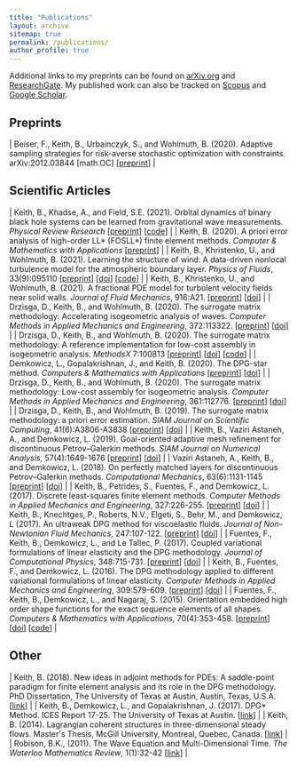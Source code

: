 ```yaml
---
title: "Publications"
layout: archive
sitemap: true
permalink: /publications/
author_profile: true
---
```


Additional links to my preprints can be found on [arXiv.org](https://arxiv.org/find/math/1/au:+Keith_B/0/1/0/all/0/1) and [ResearchGate](https://www.researchgate.net/profile/Brendan_Keith).
My published work can also be tracked on [Scopus](https://www.scopus.com/authid/detail.uri?authorId=56699706400) and [Google Scholar](https://scholar.google.com/citations?user=vcSEoi4AAAAJ&hl=en).


<!-- ### 2020

<article class="archive__item" itemscope="" itemtype="http://schema.org/CreativeWork">
    **A priori error analysis of high-order LL\* (FOSLL\*) finite element methods**  
    B. Keith
    arXiv:2012.09594 [math.NA]

    [preprint](https://arxiv.org/abs/2012.09594)
</article> -->



## Preprints

| Beiser, F., Keith, B., Urbainczyk, S., and Wohlmuth, B.  (2020). Adaptive sampling strategies for risk-averse stochastic optimization with constraints. arXiv:2012.03844 [math.OC] [[preprint](https://arxiv.org/abs/2012.03844)] |

## Scientific Articles

| Keith, B., Khadse, A., and Field, S.E. (2021). Orbital dynamics of binary black hole systems can be learned from gravitational wave measurements. _Physical Review Research_ [[preprint](https://arxiv.org/abs/2102.12695)] [[code](http://doi.org/10.5281/zenodo.4477649)] |
| Keith, B.  (2020). A priori error analysis of high-order LL\* (FOSLL\*) finite element methods. _Computer & Mathematics with Applications_ [[preprint](https://arxiv.org/abs/2012.09594)] |
| Keith, B., Khristenko, U., and Wohlmuth, B. (2021). Learning the structure of wind: A data-driven nonlocal turbulence model for the atmospheric boundary layer. _Physics of Fluids_, 33(9):095110 [[preprint](https://arxiv.org/abs/2107.11046)] [[doi](https://doi.org/10.1063/5.0064394)] [[code](http://doi.org/10.5281/zenodo.5076306)] |
| Keith, B., Khristenko, U., and Wohlmuth, B. (2021). A fractional PDE model for turbulent velocity fields near solid walls. _Journal of Fluid Mechanics_, 916:A21. [[preprint](https://arxiv.org/abs/2008.03957)] [[doi](https://doi.org/10.1017/jfm.2021.182)] |
| Drzisga, D., Keith, B., and Wohlmuth, B. (2020). The surrogate matrix methodology: Accelerating isogeometric analysis of waves. _Computer Methods in Applied Mechanics and Engineering_, 372:113322. [[preprint](https://arxiv.org/abs/2004.05197)] [[doi](https://doi.org/10.1016/j.cma.2020.113322)] |
| Drzisga, D., Keith, B., and Wohlmuth, B. (2020). The surrogate matrix methodology: A reference implementation for low-cost assembly in isogeometric analysis. _MethodsX_ 7:100813 [[preprint](https://arxiv.org/abs/1909.04029)] [[doi](https://doi.org/10.1016/j.mex.2020.100813)] [[code](https://doi.org/10.5281/zenodo.3402341)] |
| Demkowicz, L., Gopalakrishnan, J., and Keith, B. (2020). The DPG-star method. _Computers & Mathematics with Applications_ [[preprint](https://arxiv.org/abs/1809.03153)] [[doi](https://doi.org/10.1016/j.camwa.2020.01.012)] |
| Drzisga, D., Keith, B., and Wohlmuth, B. (2020). The surrogate matrix methodology: Low-cost assembly for isogeometric analysis. _Computer Methods in Applied Mechanics and Engineering_, 361:112776. [[preprint](https://arxiv.org/abs/1904.06971)] [[doi](https://doi.org/10.1016/j.cma.2019.112776)] |
| Drzisga, D., Keith, B., and Wohlmuth, B. (2019). The surrogate matrix methodology: a priori error estimation. _SIAM Journal on Scientific Computing_, 41(6):A3806-A3838 [[preprint](https://arxiv.org/abs/1902.07333)] [[doi](https://doi.org/10.1137/18M1226580)] |
| Keith, B., Vaziri Astaneh, A., and Demkowicz, L. (2019). Goal-oriented adaptive mesh refinement for discontinuous Petrov–Galerkin methods. _SIAM Journal on Numerical Analysis_, 57(4):1649-1676 [[preprint](https://arxiv.org/abs/1711.01996)] [[doi](https://doi.org/10.1137/18M1181754)] |
| Vaziri Astaneh, A., Keith, B., and Demkowicz, L. (2018). On perfectly matched layers for discontinuous Petrov–Galerkin methods. _Computational Mechanics_, 63(6):1131-1145 [[preprint](https://arxiv.org/abs/1804.04496)] [[doi](https://doi.org/10.1007/s00466-018-1640-3)] |
| Keith, B., Petrides, S., Fuentes, F., and Demkowicz, L. (2017). Discrete least-squares finite element methods. _Computer Methods in Applied Mechanics and Engineering_, 327:226-255. [[preprint](https://arxiv.org/abs/1705.02078)] [[doi](https://doi.org/10.1016/j.cma.2017.08.043)] |
| Keith, B., Knechtges, P., Roberts, N.V., Elgeti, S., Behr, M., and Demkowicz, L (2017). An ultraweak DPG method for viscoelastic fluids. _Journal of Non-Newtonian Fluid Mechanics_, 247:107-122. [[preprint](https://arxiv.org/abs/1612.03124)] [[doi](https://doi.org/10.1016/j.jnnfm.2017.06.006)] |
| Fuentes, F., Keith, B., Demkowicz, L., and Le Tallec, P. (2017). Coupled variational formulations of linear elasticity and the DPG methodology. _Journal of Computational Physics_, 348:715-731. [[preprint](https://arxiv.org/abs/1609.08180)] [[doi](https://doi.org/10.1016/j.jcp.2017.07.051)] |
| Keith, B., Fuentes, F., and Demkowicz, L. (2016). The DPG methodology applied to different variational formulations of linear elasticity. _Computer Methods in Applied Mechanics and Engineering_, 309:579-609. [[preprint](https://arxiv.org/abs/1601.07937)] [[doi](https://doi.org/10.1016/j.cma.2016.05.034)] |
| Fuentes, F., Keith, B., Demkowicz, L., and Nagaraj, S. (2015). Orientation embedded high order shape functions for the exact sequence elements of all shapes. _Computers & Mathematics with Applications_, 70(4):353-458. [[preprint](https://arxiv.org/abs/1504.03025)] [[doi](https://doi.org/10.1016/j.camwa.2015.04.027)] [[code](https://github.com/libESEAS/ESEAS)] |


## Other

| Keith, B. (2018). New ideas in adjoint methods for PDEs: A saddle-point paradigm for finite element analysis and its role in the DPG methodology. PhD Dissertation, The University of Texas at Austin, Austin, Texas, U.S.A. [[link](http://hdl.handle.net/2152/68919)] |
| Keith, B., Demkowicz, L., and Gopalakrishnan, J. (2017). DPG* Method. ICES Report 17-25. The University of Texas at Austin. [[link](https://www.ices.utexas.edu/media/reports/2017/1725.pdf)] |
| Keith, B. (2014). Lagrangian coherent structures in three-dimensional steady flows. Master's Thesis, McGill University, Montreal, Quebec, Canada. [[link](http://digitool.Library.McGill.CA:80/R/-?func=dbin-jump-full&object_id=121521&silo_library=GEN01)] |
| Robison, B.K., (2011). The Wave Equation and Multi-Dimensional Time. _The Waterloo Mathematics Review_, 1(1):32-42 [[link](http://mathreview.uwaterloo.ca/archive/voli/1/robison.pdf)] |